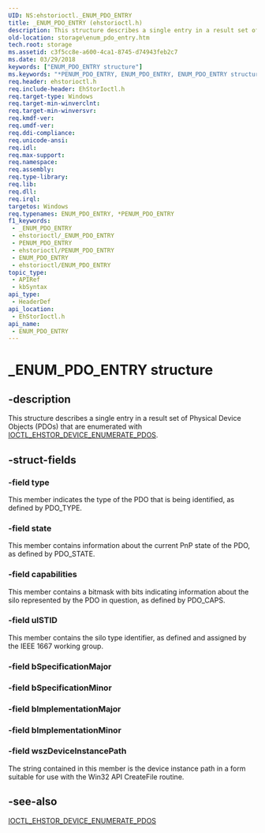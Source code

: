 ```yaml
---
UID: NS:ehstorioctl._ENUM_PDO_ENTRY
title: _ENUM_PDO_ENTRY (ehstorioctl.h)
description: This structure describes a single entry in a result set of Physical Device Objects (PDOs) that are enumerated with IOCTL_EHSTOR_DEVICE_ENUMERATE_PDOS.
old-location: storage\enum_pdo_entry.htm
tech.root: storage
ms.assetid: c3f5cc8e-a600-4ca1-8745-d74943feb2c7
ms.date: 03/29/2018
keywords: ["ENUM_PDO_ENTRY structure"]
ms.keywords: "*PENUM_PDO_ENTRY, ENUM_PDO_ENTRY, ENUM_PDO_ENTRY structure [Storage Devices], PENUM_PDO_ENTRY, PENUM_PDO_ENTRY structure pointer [Storage Devices], _ENUM_PDO_ENTRY, ehstorioctl/ENUM_PDO_ENTRY, ehstorioctl/PENUM_PDO_ENTRY, storage.enum_pdo_entry, structs-silo_8303b6a6-8f4f-4f0c-91ce-9d70ea72f4f2.xml"
req.header: ehstorioctl.h
req.include-header: EhStorIoctl.h
req.target-type: Windows
req.target-min-winverclnt: 
req.target-min-winversvr: 
req.kmdf-ver: 
req.umdf-ver: 
req.ddi-compliance: 
req.unicode-ansi: 
req.idl: 
req.max-support: 
req.namespace: 
req.assembly: 
req.type-library: 
req.lib: 
req.dll: 
req.irql: 
targetos: Windows
req.typenames: ENUM_PDO_ENTRY, *PENUM_PDO_ENTRY
f1_keywords:
 - _ENUM_PDO_ENTRY
 - ehstorioctl/_ENUM_PDO_ENTRY
 - PENUM_PDO_ENTRY
 - ehstorioctl/PENUM_PDO_ENTRY
 - ENUM_PDO_ENTRY
 - ehstorioctl/ENUM_PDO_ENTRY
topic_type:
 - APIRef
 - kbSyntax
api_type:
 - HeaderDef
api_location:
 - EhStorIoctl.h
api_name:
 - ENUM_PDO_ENTRY
---
```


# _ENUM_PDO_ENTRY structure


## -description

This structure describes a single entry in a result set of Physical Device Objects (PDOs) that are enumerated with <a href="https://docs.microsoft.com/windows-hardware/drivers/ddi/ehstorioctl/ni-ehstorioctl-ioctl_ehstor_device_enumerate_pdos">IOCTL_EHSTOR_DEVICE_ENUMERATE_PDOS</a>.

## -struct-fields

### -field type

This member indicates the type of the PDO that is being identified, as defined by PDO_TYPE.

### -field state

This member contains information about the current PnP state of the PDO, as defined by PDO_STATE.

### -field capabilities

This member contains a bitmask with bits indicating information about the silo represented by the PDO in question, as defined by PDO_CAPS.

### -field ulSTID

This member contains the silo type identifier, as defined and assigned by the IEEE 1667 working group.

### -field bSpecificationMajor

### -field bSpecificationMinor

### -field bImplementationMajor

### -field bImplementationMinor

### -field wszDeviceInstancePath

The string contained in this member is the device instance path in a form suitable for use with the Win32 API CreateFile routine.

## -see-also

<a href="https://docs.microsoft.com/windows-hardware/drivers/ddi/ehstorioctl/ni-ehstorioctl-ioctl_ehstor_device_enumerate_pdos">IOCTL_EHSTOR_DEVICE_ENUMERATE_PDOS</a>

